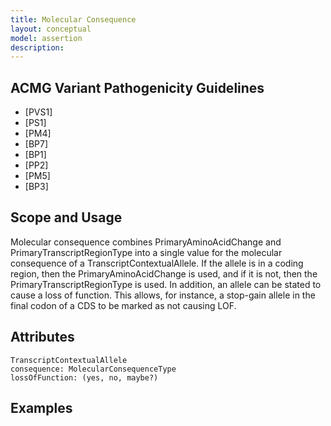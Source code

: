 ```yaml
---
title: Molecular Consequence
layout: conceptual
model: assertion
description: 
---
```



ACMG Variant Pathogenicity Guidelines
-------------------------------------
* [PVS1]
* [PS1]
* [PM4]
* [BP7]
* [BP1]
* [PP2]
* [PM5]
* [BP3]

Scope and Usage
---------------

Molecular consequence combines PrimaryAminoAcidChange and PrimaryTranscriptRegionType into a single value for the molecular consequence of a TranscriptContextualAllele.  If the allele is in a coding region, then the PrimaryAminoAcidChange is used, and if it is not, then the PrimaryTranscriptRegionType is used.   In addition, an allele can be stated to cause a loss of function.  This allows, for instance, a stop-gain allele in the final codon of a CDS to be marked as not causing LOF.

Attributes
----------
    TranscriptContextualAllele
    consequence: MolecularConsequenceType
    lossOfFunction: (yes, no, maybe?)

Examples
--------
